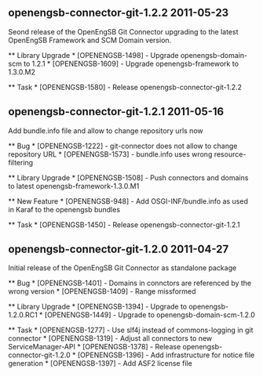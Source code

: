 openengsb-connector-git-1.2.2 2011-05-23
---------------------------------------------------------------------

Seond release of the OpenEngSB Git Connector upgrading to the latest OpenEngSB Framework and SCM Domain version.

** Library Upgrade
    * [OPENENGSB-1498] - Upgrade openengsb-domain-scm to 1.2.1
    * [OPENENGSB-1609] - Upgrade openengsb-framework to 1.3.0.M2

** Task
    * [OPENENGSB-1580] - Release openengsb-connector-git-1.2.2


openengsb-connector-git-1.2.1 2011-05-16
---------------------------------------------------------------------

Add bundle.info file and allow to change repository urls now

** Bug
    * [OPENENGSB-1222] - git-connector does not allow to change repository URL
    * [OPENENGSB-1573] - bundle.info uses wrong resource-filtering

** Library Upgrade
    * [OPENENGSB-1508] - Push connectors and domains to latest openengsb-framework-1.3.0.M1

** New Feature
    * [OPENENGSB-948] - Add OSGI-INF/bundle.info as used in Karaf to the openengsb bundles

** Task
    * [OPENENGSB-1450] - Release openengsb-connector-git-1.2.1


openengsb-connector-git-1.2.0 2011-04-27
---------------------------------------------------------------------

Initial release of the OpenEngSB Git Connector as standalone package

** Bug
    * [OPENENGSB-1401] - Domains in connctors are referenced by the wrong version
    * [OPENENGSB-1409] - Range missformed

** Library Upgrade
    * [OPENENGSB-1394] - Upgrade to openengsb-1.2.0.RC1
    * [OPENENGSB-1449] - Upgrade to openengsb-domain-scm-1.2.0

** Task
    * [OPENENGSB-1277] - Use slf4j instead of commons-logging in git connector
    * [OPENENGSB-1319] - Adjust all connectors to new ServiceManager-API
    * [OPENENGSB-1378] - Release openengsb-connector-git-1.2.0
    * [OPENENGSB-1396] - Add infrastructure for notice file generation
    * [OPENENGSB-1397] - Add ASF2 license file

